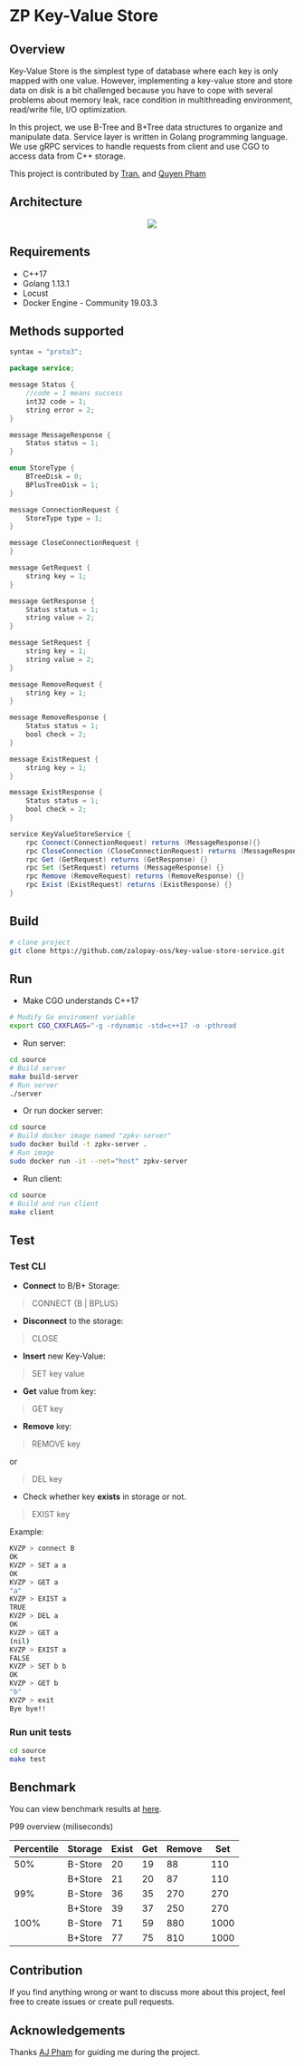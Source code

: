 # **ZP Key-Value Store**  

## **Overview**  

Key-Value Store is the simplest type of database where each key is only mapped with one value. However, implementing a key-value store and store data on disk is a bit challenged because you have to cope with several problems about memory leak, race condition in multithreading environment, read/write file, I/O optimization.  

In this project, we use B-Tree and B+Tree data structures to organize and manipulate data. Service layer is written in Golang programming language. We use gRPC services to handle requests from client and use CGO to access data from C++ storage. 

This project is contributed by [Tran.](https://github.com/TranNDC) and [Quyen Pham](https://github.com/ptq204) 

## **Architecture**  

<div align="center">
    <img src="images/architect.png">
</div>  

## **Requirements**  

- C++17
- Golang 1.13.1
- Locust
- Docker Engine - Community 19.03.3  

## **Methods supported**  

```java
syntax = "proto3";

package service;

message Status {
    //code = 1 means success
    int32 code = 1;
    string error = 2;
}

message MessageResponse {
    Status status = 1;
}

enum StoreType {
    BTreeDisk = 0;
    BPlusTreeDisk = 1;
}

message ConnectionRequest {
    StoreType type = 1;
}

message CloseConnectionRequest {
}

message GetRequest {
    string key = 1;
}

message GetResponse {
    Status status = 1;
    string value = 2;
}

message SetRequest {
    string key = 1;
    string value = 2;
}

message RemoveRequest {
    string key = 1;
}

message RemoveResponse {
    Status status = 1;
    bool check = 2;
}

message ExistRequest {
    string key = 1;
}

message ExistResponse {
    Status status = 1;
    bool check = 2;
}

service KeyValueStoreService {
    rpc Connect(ConnectionRequest) returns (MessageResponse){}
    rpc CloseConnection (CloseConnectionRequest) returns (MessageResponse) {}
    rpc Get (GetRequest) returns (GetResponse) {}
    rpc Set (SetRequest) returns (MessageResponse) {}
    rpc Remove (RemoveRequest) returns (RemoveResponse) {}
    rpc Exist (ExistRequest) returns (ExistResponse) {}
}
```  

## **Build**  

```sh
# clone project
git clone https://github.com/zalopay-oss/key-value-store-service.git
```  

## **Run**  

- Make CGO understands C++17

```sh
# Modify Go enviroment variable
export CGO_CXXFLAGS="-g -rdynamic -std=c++17 -o -pthread
```  

- Run server:  

```sh
cd source
# Build server
make build-server
# Run server
./server
```  

- Or run docker server:  

```sh
cd source
# Build docker image named "zpkv-server"
sudo docker build -t zpkv-server .
# Run image
sudo docker run -it --net="host" zpkv-server
```

- Run client:  

```sh
cd source
# Build and run client
make client
```  

## **Test**  

### Test CLI

- **Connect** to B/B+ Storage:

> CONNECT {B | BPLUS}

- **Disconnect** to the storage:

> CLOSE

- **Insert** new Key-Value:

> SET key value

- **Get** value from key:

> GET key

- **Remove** key:

> REMOVE key

or

> DEL key

- Check whether key **exists** in storage or not.

> EXIST key

Example:  

```sh
KVZP > connect B
OK
KVZP > SET a a
OK
KVZP > GET a
"a"
KVZP > EXIST a
TRUE
KVZP > DEL a
OK
KVZP > GET a
(nil)
KVZP > EXIST a
FALSE
KVZP > SET b b
OK
KVZP > GET b
"b"
KVZP > exit
Bye bye!!
```

### Run unit tests  

```sh
cd source
make test
```  

## **Benchmark**  

You can view benchmark results at [here](docs/benchmark.md).  

P99 overview (miliseconds)

| Percentile | Storage | Exist | Get | Remove | Set  |
|------------|---------|-------|-----|--------|------|
| 50%        | B-Store | 20    | 19  | 88     | 110  |
|            | B+Store | 21    | 20  | 87     | 110  |
| 99%        | B-Store | 36    | 35  | 270    | 270  |
|            | B+Store | 39    | 37  | 250    | 270  |
| 100%       | B-Store | 71    | 59  | 880    | 1000 |
|            | B+Store | 77    | 75  | 810    | 1000 |

## **Contribution**  

If you find anything wrong or want to discuss more about this project, feel free to create issues or create pull requests.  

## **Acknowledgements**  

Thanks [AJ Pham](https://github.com/phamtai97) for guiding me during the project.  

